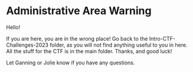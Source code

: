 # Administrative Area Warning

Hello!

If you are here, you are in the wrong place! Go back to the Intro-CTF-Challenges-2023 folder, as you will not find anything useful to you in here. 
All the stuff for the CTF is in the main folder. Thanks, and good luck!

Let Ganning or Jolie know if you have any questions.
